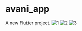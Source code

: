 # avani_app

A new Flutter project.
![1](https://github.com/gihanjayakuru/AvaniApp/assets/56676369/86ee0fa2-f38f-4bd3-aa43-791ceb87d2bf)
![2](https://github.com/gihanjayakuru/AvaniApp/assets/56676369/5b3ccd25-5435-43f0-9ea6-6f19cdb75cea)
![3](https://github.com/gihanjayakuru/AvaniApp/assets/56676369/1440afef-125c-4a41-919a-2562b32e06bc)
